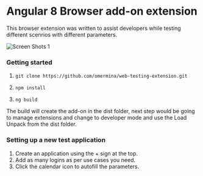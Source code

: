 # Angular 8 Browser add-on extension

This browser extension was written to assist developers while testing different scenrios with different parameters.

![Screen Shots 1](https://github.com/omermina/web-testing-extension/blob/master/screenshots/Apllication%20login%20with%20pre%20set%20parameters.png)

### Getting started

1. `git clone https://github.com/omermina/web-testing-extension.git`

2. `npm install`

3. `ng build`

The build will create the add-on in the dist folder, next step would be going to manage extensions and change to developer mode and use the Load Unpack from the dist folder.

### Setting up a new test application

1. Create an application using the + sign at the top.
2. Add as many logins as per use cases you need.
3. Click the calendar icon to autofill the parameters.
